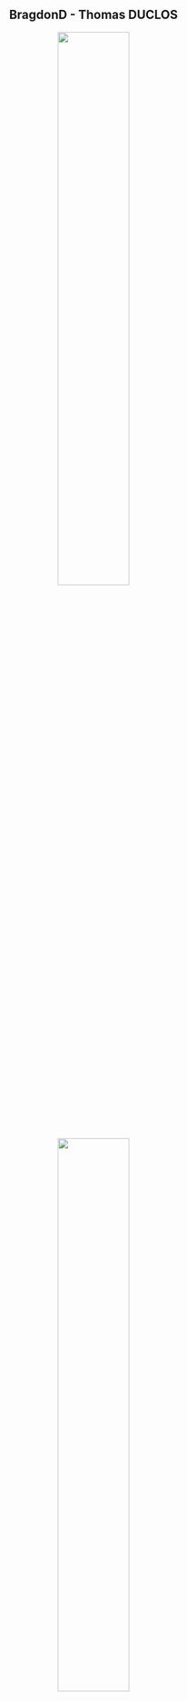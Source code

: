 <div align=center>
  <h2>BragdonD - Thomas DUCLOS</h2>
  <img src="https://github-readme-stats.vercel.app/api?username=bragdonD&count_private=true&show_icons=true&include_all_commits=true&hide=stars&hide_border=true&theme=dark" width=50%/>
  <img src="https://github-readme-stats.vercel.app/api/top-langs/?username=bragdonD&count_private=true&layout=compact&langs_count=6&hide_border=true&theme=dark" width=50%/>
</div>


## Working on
- Inventory app - It is currently in private because i am developping it for an enterprise
- Swapp app - It is a card personal/business app

# For me ...
https://stackoverflow.com/questions/68441473/how-can-i-trigger-this-animation-to-start-once-in-viewport
